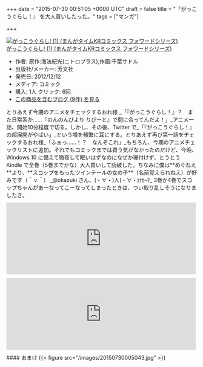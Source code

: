 
+++
date = "2015-07-30 00:51:05 +0000 UTC"
draft = false
title = "『がっこうぐらし！』 を大人買いしたった。"
tags = ["マンガ"]

+++
<div class="hatena-asin-detail"><a href="http://www.amazon.co.jp/exec/obidos/ASIN/4832242369/bestylesnet-22/"><img src="http://ecx.images-amazon.com/images/I/51NpNBtsVnL._SL160_.jpg" class="hatena-asin-detail-image" alt="がっこうぐらし!  (1) (まんがタイムKRコミックス フォワードシリーズ)" title="がっこうぐらし!  (1) (まんがタイムKRコミックス フォワードシリーズ)"/></a><div class="hatena-asin-detail-info"><a href="http://www.amazon.co.jp/exec/obidos/ASIN/4832242369/bestylesnet-22/">がっこうぐらし!  (1) (まんがタイムKRコミックス フォワードシリーズ)</a><ul><li><span class="hatena-asin-detail-label">作者:</span> 原作:海法紀光(ニトロプラス),作画:千葉サドル</li><li><span class="hatena-asin-detail-label">出版社/メーカー:</span> 芳文社</li><li><span class="hatena-asin-detail-label">発売日:</span> 2012/12/12</li><li><span class="hatena-asin-detail-label">メディア:</span> コミック</li><li><span class="hatena-asin-detail-label">購入</span>: 1人 <span class="hatena-asin-detail-label">クリック</span>: 6回</li><li><a href="http://d.hatena.ne.jp/asin/4832242369/bestylesnet-22" target="_blank">この商品を含むブログ (9件) を見る</a></li></ul></div><div class="hatena-asin-detail-foot"></div></div>とりあえず今期のアニメをチェックするおれ様 _「『がっこうぐらし！』？　また日常系か……『のんのんびより りぴーと』で間に合ってんだよ！」_アニメ一話、開始10分程度で切る。しかし、その後、Twitter で_「『がっこうぐらし！』の超展開がやばい」_という噂を頻繁に耳にする。とりあえず再び第一話をチェックするおれ様_「ふぁっ……！？　なんぞこれ」_もちろん、今期のアニメチェックリストに追加。それでもコミックまでは買う気がなかったのだけど、今晩、Windows 10 に備えて徹夜して眠いはずなのになぜか寝付けず、とうとう Kindle で全巻（5巻までかな）大人買いして読破した。ちなみに僕は**めぐねえ**より、**スコップをもったツインテールの女の子**（名前覚えられねえ）が好みです（＾ｖ＾） _@okazuki さん、(・∀・)人(・∀・)ﾅｶｰﾏ_ 3巻か4巻でスコップちゃんがあーなってこーなってしまったときは、つい取り乱しそうになりましたさ。<iframe src="http://okazuki.hatenablog.com/embed/2015/07/29/201422" title="#devcussion でがっこうぐらしを読んだ - かずきのBlog@hatena" class="embed-card embed-blogcard" scrolling="no" frameborder="0" style="display: block; width: 100%; height: 190px; max-width: 500px; margin: 10px 0px;"><a href="http://okazuki.hatenablog.com/entry/2015/07/29/201422">#devcussion でがっこうぐらしを読んだ - かずきのBlog@hatena</a></iframe><iframe src="http://blog.ch3cooh.jp/embed/20150716/1437057000" title="「がっこうくらし！」を読んだ - 酢ろぐ！" class="embed-card embed-blogcard" scrolling="no" frameborder="0" style="display: block; width: 100%; height: 190px; max-width: 500px; margin: 10px 0px;"><a href="http://blog.ch3cooh.jp/entry/20150716/1437057000">「がっこうくらし！」を読んだ - 酢ろぐ！</a></iframe>

<div class="section">
    #### おまけ
    {{< figure src="/images/20150730005043.jpg"  >}}

</div>

